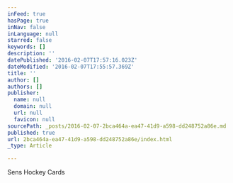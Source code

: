 ```yaml
---
inFeed: true
hasPage: true
inNav: false
inLanguage: null
starred: false
keywords: []
description: ''
datePublished: '2016-02-07T17:57:16.023Z'
dateModified: '2016-02-07T17:55:57.369Z'
title: ''
author: []
authors: []
publisher:
  name: null
  domain: null
  url: null
  favicon: null
sourcePath: _posts/2016-02-07-2bca464a-ea47-41d9-a598-dd248752a86e.md
published: true
url: 2bca464a-ea47-41d9-a598-dd248752a86e/index.html
_type: Article

---
```

Sens Hockey Cards